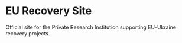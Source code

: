 # EU Recovery Site

Official site for the Private Research Institution supporting EU-Ukraine recovery projects.